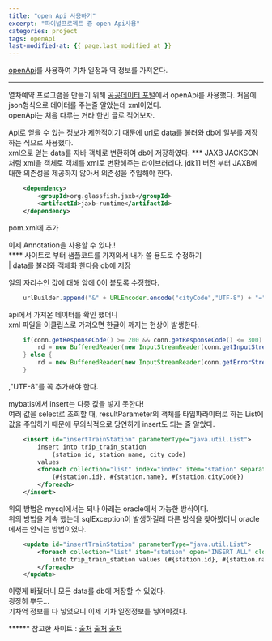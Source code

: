 ```yaml
---
title: "open Api 사용하기"
excerpt: "파이널프로젝트 중 open Api사용"
categories: project
tags: openApi
last-modified-at: {{ page.last_modified_at }}
---
```


[openApi](https://www.data.go.kr/data/15000500/openapi.do)를 사용하여 기차 일정과 역 정보를 가져온다.  
***  
열차예약 프로그램을 만들기 위해 [공공데이터 포털](https://www.data.go.kr/index.do)에서 openApi를 사용했다.
처음에 json형식으로 데이터를 주는줄 알았는데 xml이었다.  
openApi는 처음 다루는 거라 한번 글로 적어보자.

Api로 얻을 수 있는 정보가 제한적이기 때문에 url로 data를 불러와 db에 일부를 저장하는 식으로 사용했다.  
xml으로 얻는 data를 자바 객체로 변환하여 db에 저장하였다.
*** JAXB
JACKSON처럼 xml을 객체로 객체를 xml로 변환해주는 라이브러리다.
jdk11 버전 부터 JAXB에 대한 의존성을 제공하지 않아서 의존성을 주입해야 한다.
```xml
    <dependency>
        <groupId>org.glassfish.jaxb</groupId>
        <artifactId>jaxb-runtime</artifactId>
    </dependency>
```
pom.xml에 추가  

이제 Annotation을 사용할 수 있다.!  
**** 사이트로 부터 샘플코드를 가져와서 내가 쓸 용도로 수정하기  
| data를 불러와 객체화 한다음 db에 저장  

일의 자리수인 값에 대해 앞에 0이 붙도록 수정했다.
```java
    urlBuilder.append("&" + URLEncoder.encode("cityCode","UTF-8") + "=" + URLEncoder.encode(String.format("%02d", city.getCode()), "UTF-8")); /*시/도ID*/
```

api에서 가져온 데이터를 확인 했더니  
xml 파일을 이클립스로 가져오면 한글이 깨지는 현상이 발생한다.  
```java
    if(conn.getResponseCode() >= 200 && conn.getResponseCode() <= 300) {
		rd = new BufferedReader(new InputStreamReader(conn.getInputStream(),"UTF-8"));
	} else {
		rd = new BufferedReader(new InputStreamReader(conn.getErrorStream(),"UTF-8"));
	}
```
,"UTF-8"를 꼭 추가해야 한다.  

mybatis에서 insert는 다중 값을 넣지 못한다!  
여러 값을 select로 조회할 때, resultParameter의 객체를 타입파라미터로 하는 List에 값을 주입하기 때문에 무의식적으로 당연하게 insert도 되는 줄 알았다.  
```xml
    <insert id="insertTrainStation" parameterType="java.util.List">
		insert into trip_train_station
			(station_id, station_name, city_code)
		values
		<foreach collection="list" index="index" item="station" separator=",">
			(#{station.id}, #{station.name}, #{station.cityCode})
		</foreach>
	</insert>
```
위의 방법은 mysql에서는 되나 아래는 oracle에서 가능한 방식이다.  
위의 방법을 계속 했는데 sqlException이 발생하길래 다른 방식을 찾아봤더니 oracle에서는 안되는 방법이였다.  
```xml
	<update id="insertTrainStation" parameterType="java.util.List">
		<foreach collection="list" item="station" open="INSERT ALL" close="SELECT * FROM DUAL" separator=" ">
			into trip_train_station values (#{station.id}, #{station.name}, #{station.cityCode})
		</foreach>
	</update>
```
이렇게 바꿨더니 모든 data를 db에 저장할 수 있었다.  
굉장히 뿌듯...  
기차역 정보를 다 넣었으니 이제 기차 일정정보를 넣어야겠다.  

****** 참고한 사이트 :
[출처](https://jjung-a.tistory.com/14)
[출처](https://wildeveloperetrain.tistory.com/62)
[출처](https://aljjabaegi.tistory.com/m/528)